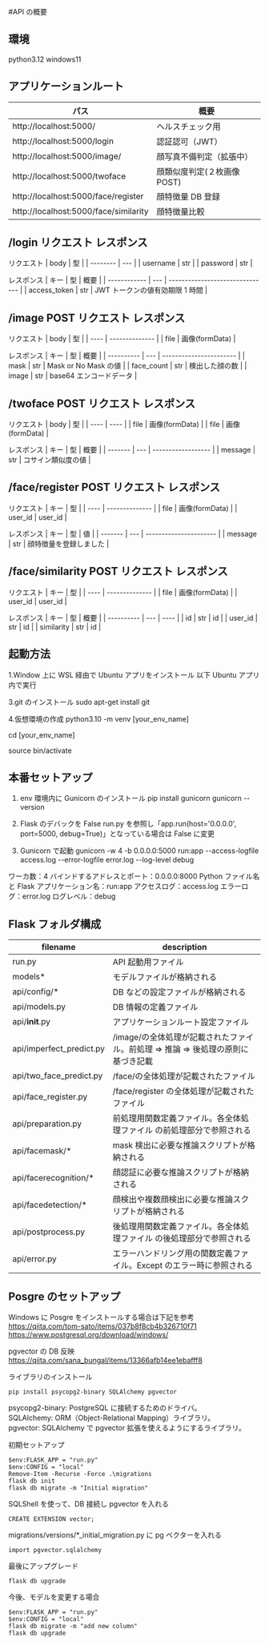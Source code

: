 #API の概要

## 環境

python3.12
windows11

## アプリケーションルート

| パス                                  | 概要                        |
| ------------------------------------- | --------------------------- |
| http://localhost:5000/                | ヘルスチェック用            |
| http://localhost:5000/login           | 認証認可（JWT）             |
| http://localhost:5000/image/          | 顔写真不備判定（拡張中）    |
| http://localhost:5000/twoface         | 顔類似度判定(２枚画像 POST) |
| http://localhost:5000/face/register   | 顔特徴量 DB 登録            |
| http://localhost:5000/face/similarity | 顔特徴量比較                |

## /login リクエスト レスポンス

リクエスト
| body | 型 |
| -------- | --- |
| username | str |
| password | str |

レスポンス
| キー | 型 | 概要 |
| ------------ | --- | ------------------------------- |
| access_token | str | JWT トークンの値有効期限 1 時間 |

## /image POST リクエスト レスポンス

リクエスト
| body | 型 |
| ---- | -------------- |
| file | 画像(formData) |

レスポンス
| キー | 型 | 概要 |
| ---------- | --- | ----------------------- |
| mask | str | Mask or No Mask の値 |
| face_count | str | 検出した顔の数 |
| image | str | base64 エンコードデータ |

## /twoface POST リクエスト レスポンス

リクエスト
| body | 型 |
| ---- | ---- |
| file | 画像(formData) |
| file | 画像(formData) |

レスポンス
| キー | 型 | 概要 |
| ------- | --- | ------------------ |
| message | str | コサイン類似度の値 |

## /face/register POST リクエスト レスポンス

リクエスト
| キー | 型 |
| ---- | -------------- |
| file | 画像(formData) |
| user_id | user_id |

レスポンス
| キー | 型 | 値 |
| ------- | --- | ---------------------- |
| message | str | 顔特徴量を登録しました |

## /face/similarity POST リクエスト レスポンス

リクエスト
| キー | 型 |
| ---- | -------------- |
| file | 画像(formData) |
| user_id | user_id |

レスポンス
| キー | 型 | 概要 |
| ---------- | --- | ---- |
| id | str | id |
| user_id | str | id |
| similarity | str | id |

## 起動方法

1.Window 上に WSL 経由で Ubuntu アプリをインストール
以下 Ubuntu アプリ内で実行

3.git のインストール
sudo apt-get install git

4.仮想環境の作成
python3.10 -m venv [your_env_name]

cd [your_env_name]

source bin/activate

## 本番セットアップ

1. env 環境内に Gunicorn のインストール
   pip install gunicorn
   gunicorn --version

2. Flask のデバックを False
   run.py を参照し「app.run(host='0.0.0.0', port=5000, debug=True)」となっている場合は False に変更

3. Gunicorn で起動
   gunicorn -w 4 -b 0.0.0.0:5000 run:app --access-logfile access.log --error-logfile error.log --log-level debug

ワーカ数：4
バインドするアドレスとポート：0.0.0.0:8000
Python ファイル名と Flask アプリケーション名：run:app
アクセスログ：access.log
エラーログ：error.log
ログレベル：debug

## Flask フォルダ構成

| filename                 | description                                                                     |
| ------------------------ | ------------------------------------------------------------------------------- |
| run.py                   | API 起動用ファイル                                                              |
| models\*                 | モデルファイルが格納される                                                      |
| api/config/\*            | DB などの設定ファイルが格納される                                               |
| api/models.py            | DB 情報の定義ファイル                                                           |
| api/**init**.py          | アプリケーションルート設定ファイル                                              |
| api/imperfect_predict.py | /image/の全体処理が記載されたファイル。前処理 ⇒ 推論 ⇒ 後処理の原則に基づき記載 |
| api/two_face_predict.py  | /face/の全体処理が記載されたファイル                                            |
| api/face_register.py     | /face/register の全体処理が記載されたファイル                                   |
| api/preparation.py       | 前処理用関数定義ファイル。各全体処理ファイル の前処理部分で参照される           |
| api/facemask/\*          | mask 検出に必要な推論スクリプトが格納される                                     |
| api/facerecognition/\*   | 顔認証に必要な推論スクリプトが格納される                                        |
| api/facedetection/\*     | 顔検出や複数顔検出に必要な推論スクリプトが格納される                            |
| api/postprocess.py       | 後処理用関数定義ファイル。各全体処理ファイル の後処理部分で参照される           |
| api/error.py             | エラーハンドリング用の関数定義ファイル。Except のエラー時に参照される           |

## Posgre のセットアップ

Windows に Posgre をインストールする場合は下記を参考  
https://qiita.com/tom-sato/items/037b8f8cb4b326710f71  
https://www.postgresql.org/download/windows/

pgvector の DB 反映  
https://qiita.com/sana_bungal/items/13366afb14ee1ebafff8

ライブラリのインストール

```
pip install psycopg2-binary SQLAlchemy pgvector
```

psycopg2-binary: PostgreSQL に接続するためのドライバ。  
SQLAlchemy: ORM（Object-Relational Mapping）ライブラリ。  
pgvector: SQLAlchemy で pgvector 拡張を使えるようにするライブラリ。

初期セットアップ

```
$env:FLASK_APP = "run.py"
$env:CONFIG = "local"
Remove-Item -Recurse -Force .\migrations
flask db init
flask db migrate -m "Initial migration"
```

SQLShell を使って、DB 接続し pgvector を入れる

```
CREATE EXTENSION vector;
```

migrations/versions/\*\_initial_migration.py に pg ベクターを入れる

```
import pgvector.sqlalchemy
```

最後にアップグレード

```
flask db upgrade
```

今後、モデルを変更する場合

```
$env:FLASK_APP = "run.py"
$env:CONFIG = "local"
flask db migrate -m "add new column"
flask db upgrade
```
